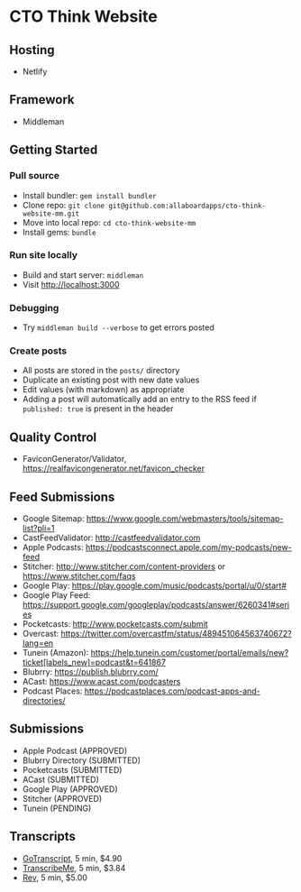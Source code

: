 # CTO Think Website

## Hosting

* Netlify

## Framework

* Middleman

## Getting Started

### Pull source

* Install bundler: `gem install bundler`
* Clone repo: `git clone git@github.com:allaboardapps/cto-think-website-mm.git`
* Move into local repo: `cd cto-think-website-mm`
* Install gems: `bundle`

### Run site locally

* Build and start server: `middleman`
* Visit [http://localhost:3000](http://localhost:3000)

### Debugging

* Try `middleman build --verbose` to get errors posted

### Create posts

* All posts are stored in the `posts/` directory
* Duplicate an existing post with new date values
* Edit values (with markdown) as appropriate
* Adding a post will automatically add an entry to the RSS feed if `published: true` is present in the header

## Quality Control

* FaviconGenerator/Validator, https://realfavicongenerator.net/favicon_checker

## Feed Submissions

* Google Sitemap: https://www.google.com/webmasters/tools/sitemap-list?pli=1
* CastFeedValidator: http://castfeedvalidator.com
* Apple Podcasts: https://podcastsconnect.apple.com/my-podcasts/new-feed
* Stitcher: http://www.stitcher.com/content-providers or https://www.stitcher.com/faqs
* Google Play: https://play.google.com/music/podcasts/portal/u/0/start#
* Google Play Feed: https://support.google.com/googleplay/podcasts/answer/6260341#series
* Pocketcasts: http://www.pocketcasts.com/submit
* Overcast: https://twitter.com/overcastfm/status/489451064563740672?lang=en
* Tunein (Amazon): https://help.tunein.com/customer/portal/emails/new?ticket[labels_new]=podcast&t=641867
* Blubrry: https://publish.blubrry.com/
* ACast: https://www.acast.com/podcasters
* Podcast Places: https://podcastplaces.com/podcast-apps-and-directories/

## Submissions

* Apple Podcast (APPROVED)
* Blubrry Directory (SUBMITTED)
* Pocketcasts (SUBMITTED)
* ACast (SUBMITTED)
* Google Play (APPROVED)
* Stitcher (APPROVED)
* Tunein (PENDING)

## Transcripts

* [GoTranscript](https://gotranscript.com), 5 min, $4.90
* [TranscribeMe](https://newportal.transcribeme.com), 5 min, $3.84
* [Rev](https://www.rev.com), 5 min, $5.00



